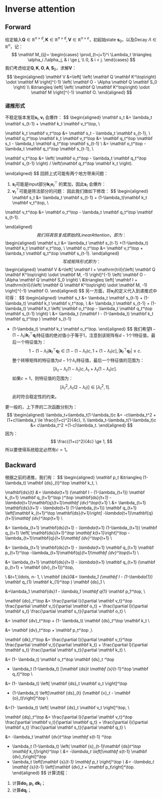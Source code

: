 # Inverse attention

## Forward

给定输入$\mathbf Q\in \mathbb R^{n\times d}, \mathbf K\in \mathbb R^{n\times d}, \mathbf V\in \mathbb R^{n\times e}$，初起始state $\mathbf s_0$，以及Decay $\Lambda\in \mathbb R^{n}$，记：
$$
\mathbf M_{ij}=
\begin{cases}
\prod_{t=j+1}^i \Lambda_t \triangleq  \alpha_i /\alpha_j, & i \ge j, \\
0, & i < j.
\end{cases}
$$
我们考虑给定$\mathbf Q, \mathbf K, \mathbf O, \mathbf A, \mathbf S_0$，求解$\mathbf V$：
$$
\begin{aligned}
\mathbf V &=\left[
\left( \mathbf Q \mathbf K^\top\right) \odot \mathbf M
\right]^{-1} \left( \mathbf O - \Alpha \mathbf Q \mathbf S_0 \right)  \\
&\triangleq \left[
\left( \mathbf Q \mathbf K^\top\right) \odot \mathbf M
\right]^{-1}  \mathbf O.
\end{aligned}
$$

### 递推形式
不稳定版本发现$\mathbf s_t, \mathbf v_t$ 会爆炸：
$$
\begin{aligned}
\mathbf s_t &= \lambda_t \mathbf s_{t-1} + \mathbf k_t \mathbf v_t^\top, \\

\mathbf k_t \mathbf v_t^\top &= \mathbf s_t - \lambda_t \mathbf s_{t-1}, \\
\mathbf q_t^\top \mathbf k_t \mathbf v_t^\top &=  \mathbf q_t^\top \mathbf s_t - \lambda_t \mathbf q_t^\top \mathbf s_{t-1}  \\
&=  \mathbf o_t^\top -\lambda_t \mathbf q_t^\top \mathbf s_{t-1}, \\

\mathbf v_t^\top &= \left(
\mathbf o_t^\top  - \lambda_t  \mathbf q_t^\top \mathbf s_{t-1}
\right) / \left(\mathbf q_t^\top  \mathbf k_t  \right).

\end{aligned}
$$
回顾上式可能有两个地方带来问题：
1. $\mathbf s_t$可能是input部分$\mathbf k_t \mathbf v_t^\top$ 的累加，因此$\mathbf s_t$ 会爆炸：
2. $\mathbf v_t^\top$可能是除法部分的问题：
因此我们做如下修改：
$$
\begin{aligned}
\mathbf s_t &= \lambda_t \mathbf s_{t-1} + (1-\lambda_t)\mathbf k_t \mathbf v_t^\top, \\

\mathbf v_t^\top &=
\mathbf o_t^\top  - \lambda_t  \mathbf q_t^\top \mathbf s_{t-1}.

\end{aligned}
$$
我们将其恢复成原始的Linear Attention，即为：
$$
\begin{aligned}
\mathbf s_t &= \lambda_t \mathbf s_{t-1} +(1-\lambda_t) \mathbf k_t \mathbf v_t^\top, \\
\mathbf o_t^\top &=
\mathbf v_t^\top  + \lambda_t  \mathbf q_t^\top \mathbf s_{t-1}.
\end{aligned}
$$
写成矩阵形式即为：
$$
\begin{aligned}
\mathbf V &=\left[
\mathbf I + \mathrm{tril}(\left( \mathbf Q \mathbf K^\top\right) \odot \mathbf M, -1)
\right]^{-1} \left( \mathbf O - \Alpha \mathbf Q \mathbf S_0 \right)  \\
&\triangleq \left[
\mathbf I + \mathrm{tril}(\left( \mathbf Q \mathbf K^\top\right) \odot \mathbf M, -1)
\right]^{-1}  \mathbf O.
\end{aligned}
$$
另一方面，将$\mathbf v_t$的定义代入到递推式中可得：
$$
\begin{aligned}
\mathbf s_t &=
\lambda_t \mathbf s_{t-1} + (1-\lambda_t) \mathbf k_t \mathbf v_t^\top, \\
 &=
\lambda_t \mathbf s_{t-1} + (1-\lambda_t) \mathbf k_t
\left(
\mathbf o_t^\top  - \lambda_t  \mathbf q_t^\top \mathbf s_{t-1}
\right)  \\
&=
\lambda_t (\mathbf I - (1-\lambda_t) \mathbf k_t \mathbf q_t^\top ) \mathbf s_{t-1}
+ (1-\lambda_t) \mathbf k_t \mathbf o_t^\top.
\end{aligned}
$$
我们希望$\mathbf I - (1-\lambda_t) \mathbf k_t^\top \mathbf q_t$特征值的绝对值小于等于$1$，注意到该矩阵有$d-1$个$1$特征值，最后一个特征值为：
$$
1-(1-\lambda_t) \mathbf k_t^\top \mathbf q_t\in
[1-(1-\lambda_t)c, 1+(1-\lambda_t)c],
|\mathbf k_t^\top \mathbf q_t| \le c.
$$
整个转移矩阵的特征值为$d-1$个$\lambda_t$特征值，最后一个特征值的范围为：
$$
[\lambda_t-\lambda_t(1-\lambda_t)c, \lambda_t+\lambda_t(1-\lambda_t)c].
$$
如果$c=1$，则特征值的范围为：
$$
[\lambda_t^2, \lambda_t(2-\lambda_t)] \in [\lambda_t^2, 1].
$$
此时符合稳定性的约束。

更一般的，上下界的二次函数分别为：
$$
\begin{aligned}
\lambda_t+\lambda_t(1-\lambda_t)c &= -c\lambda_t^2 +(1+c)\lambda_t \le \frac{(1+c)^2}{4c}, \\
\lambda_t-\lambda_t(1-\lambda_t)c &= c\lambda_t^2 +(1-c)\lambda_t.
\end{aligned}
$$
因为：
$$
\frac{(1+c)^2}{4c} \ge 1,
$$
所以要使得系统稳定必然有$c=1$。



## Backward

根据之前的递推，我们有：
$$
\begin{aligned}
\mathbf p_t &\triangleq (1-\lambda_t) \mathbf {ds}_{t}^\top \mathbf k_t, \\

\mathbf{ds}_{t} &= \lambda_{t+1} (\mathbf I - (1-\lambda_{t+1}) \mathbf k_{t+1} \mathbf q_{t+1}^\top )^\top
\mathbf{ds}_{t+1} - \lambda_{t+1}\mathbf{q}_{t+1}\mathbf {dv}^\top_{t+1} \\
&=  \lambda_{t+1} \mathbf{ds}_{t+1} - \lambda_{t+1} (1-\lambda_{t+1}) \mathbf q_{t+1} \left[\mathbf k_{t+1}^\top \mathbf{ds}_{t+1}\right]
-\lambda_{t+1}\mathbf{q}_{t+1}\mathbf {dv}^\top_{t+1} \\

&=  \lambda_{t+1} \mathbf{ds}_{t+1} - \lambda_{t+1} (1-\lambda_{t+1}) \mathbf q_{t+1} \left[ \mathbf{ds}_{t+1}^\top \mathbf k_{t+1}\right]^\top
-\lambda_{t+1}\mathbf{q}_{t+1}\mathbf {dv}^\top_{t+1} \\

&=  \lambda_{t+1} \mathbf{ds}_{t+1} - \lambda_{t+1}  \mathbf q_{t+1} \mathbf p_{t+1}^\top
-\lambda_{t+1}\mathbf{q}_{t+1}\mathbf {dv}^\top_{t+1} \\

&= \lambda_{t+1} \mathbf{ds}_{t+1} - \lambda_{t+1}  \mathbf q_{t+1} (\mathbf p_{t+1} + \mathbf {dv}_{t+1})^\top,

\\
&t=1,\ldots, n- 1, \\
\mathbf {ds}_0&=  \lambda_1 (\mathbf I - (1-\lambda_{1}) \mathbf q_{1} \mathbf k_{1}^\top ) \mathbf {ds}_1 \\


&=\lambda_1 \mathbf{ds}_1 - \lambda_1 \mathbf q_{1} \mathbf p_1^\top,  \\


\mathbf {do}_t^\top &= \frac{\partial l}{\partial \mathbf v_t}^\top \frac{\partial \mathbf v_t}{\partial \mathbf o_t} +  \frac{\partial l}{\partial \mathbf s_t} \frac{\partial \mathbf s_t}{\partial \mathbf o_t} \\

&= \mathbf {dv}_t^\top + (1- \lambda_t) \mathbf {ds}_t^\top  \mathbf k_t \\

&= \mathbf {dv}_t^\top + \mathbf p_t^\top ,\\

\mathbf {dk}_t^\top &= \frac{\partial l}{\partial \mathbf v_t}^\top \frac{\partial \mathbf v_t}{\partial \mathbf k_t} +  \frac{\partial l}{\partial \mathbf s_t} \frac{\partial \mathbf s_t}{\partial \mathbf k_t} \\

&= (1- \lambda_t)  \mathbf o_t^\top \mathbf {ds}_t ^\top
 - \lambda_t (1-\lambda_t)  [\mathbf {ds}_t \mathbf {s}_{t-1}^\top \mathbf q_t]^\top \\


 &= (1- \lambda_t) \left[  \mathbf {ds}_t   \mathbf o_t \right]^\top
 + (1-\lambda_t)  \left[\mathbf {ds}_{t} (\mathbf {v}_t - \mathbf {o}_t)\right]^\top  \\

 &=(1- \lambda_t) \left[  \mathbf {ds}_t   \mathbf v_t \right]^\top, \\


\mathbf {dq}_t^\top &= \frac{\partial l}{\partial \mathbf v_t}^\top \frac{\partial \mathbf v_t}{\partial \mathbf q_t} +  \frac{\partial l}{\partial \mathbf s_t} \frac{\partial \mathbf s_t}{\partial \mathbf q_t} \\

&= -\lambda_t \mathbf {dv}_t^\top \mathbf s_{t-1} ^\top
 - \lambda_t (1-\lambda_t) \left( \mathbf {s}_{t-1}\mathbf {ds}_t^\top \mathbf k_t]\right)^\top \\
&= -\lambda_t  \left[\mathbf s_{t-1} \mathbf {dv}_t\right]^\top
- \lambda_t \left[\mathbf {s}_{t-1} \mathbf p_t \right]^\top  \\
&= -\lambda_t \mathbf {s}_{t-1} \left[\mathbf {dv}_t + \mathbf p_t\right]^\top.
\end{aligned}
$$
计算流程：

1. 计算$\mathbf {do}_t, \mathbf p_t, \mathbf {dk}_t$；
2. 计算$\mathbf {dq}_t$；
